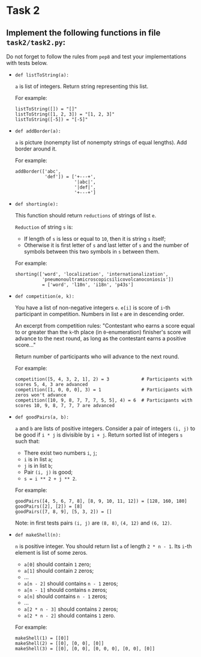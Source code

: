 # Task 2

## Implement the following functions in file `task2/task2.py`:

Do not forget to follow the rules from `pep8` and test your implementations with tests below.


* `def listToString(a):`

  `a` is list of integers. Return string representing this list.

  For example:
    ```
    listToString([]) = "[]"
    listToString([1, 2, 3]) = "[1, 2, 3]"
    listToString([-5]) = "[-5]"
    ```


* `def addBorder(a):`

  `a` is picture (nonempty list of nonempty strings of equal lengths). Add border around it.

  For example:
    ```
    addBorder(['abc',
               'def']) = ['+---+',
                          '|abc|',
                          '|def|',
                          '+---+']
    ```


* `def shorting(e):`

  This function should return `reductions` of strings of list `e`.

  `Reduction` of string `s` is:
  * If length of `s` is less or equal to `10`, then it is string `s` itself;
  * Otherwise it is first letter of `s` and last letter of `s` and the number of symbols between this two symbols in `s` between them.

  For example:
    ```
    shorting(['word', 'localization', 'internationalization',
              'pneumonoultramicroscopicsilicovolcanoconiosis'])
              = ['word', 'l10n', 'i18n', 'p43s']
    ```


* `def competition(e, k):`

  You have a list of non-negative integers `e`. `e[i]` is score of `i`-th participant in competition. Numbers in list `e` are in descending order. 

  An excerpt from competition rules: "Contestant who earns a score equal to or greater than the `k`-th place (in `0`-enumeration) finisher's score will advance to the next round, as long as the contestant earns a positive score..."

  Return number of participants who will advance to the next round.

  For example:
    ```
    competition([5, 4, 3, 2, 1], 2) = 3            # Participants with scores 5, 4, 3 are advanced
    competition([1, 0, 0, 0], 3) = 1               # Participants with zeros won't advance
    competition([10, 9, 8, 7, 7, 7, 5, 5], 4) = 6  # Participants with scores 10, 9, 8, 7, 7, 7 are advanced
    ```


* `def goodPairs(a, b):`

  `a`  and `b` are lists of positive integers. Consider a pair of integers `(i, j)` to be good if `i * j` is divisible by `i + j`. Return sorted list of integers `s` such that:

  * There exist two numbers `i`, `j`;
  * `i` is in list `a`;
  * `j` is in list `b`;
  * Pair `(i, j)` is good;
  * `s = i ** 2 + j ** 2`.

  For example:
    ```
    goodPairs([4, 5, 6, 7, 8], [8, 9, 10, 11, 12]) = [128, 160, 180]
    goodPairs([2], [2]) = [8]
    goodPairs([7, 8, 9], [5, 3, 2]) = []
    ```
  Note: in first tests pairs `(i, j)` are `(8, 8)`, `(4, 12)` and `(6, 12)`.


* `def makeShell(n):`

  `n` is positive integer. You should return list `a` of length `2 * n - 1`. Its `i`-th element is list of some zeros. 

  * `a[0]` should contain `1` zero;
  * `a[1]` should contain `2` zeros;
  * ...
  * `a[n - 2]` should contains `n - 1` zeros;
  * `a[n - 1]` should contains `n` zeros;
  * `a[n]` should contains `n - 1` zeros;
  * ...
  * `a[2 * n - 3]` should contains `2` zeros;
  * `a[2 * n - 2]` should contains `1` zero.

  For example:
    ```
    makeShell(1) = [[0]]
    makeShell(2) = [[0], [0, 0], [0]]
    makeShell(3) = [[0], [0, 0], [0, 0, 0], [0, 0], [0]]
    ```
